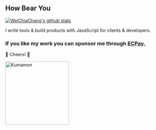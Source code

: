 ## How Bear You

[![WeiChiaChang's github stats](https://github-readme-stats.vercel.app/api?username=WeiChiaChang)](https://github.com/WeiChiaChang/github-readme-stats)

I write tools & build products with JavaScript for clients & developers.

### If you like my work you can sponsor me through [ECPay.](https://p.ecpay.com.tw/24D7B)

🥂 Cheers! 🐻

<img alt="Kumamon" src="https://js-pop-quiz.now.sh/img/kumamon.de3002f6.png" width="200">
